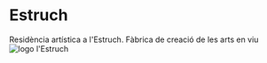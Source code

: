 # Estruch

Residència artística a l'Estruch. Fàbrica de creació de les arts en viu
![logo l'Estruch](https://lestruch.sabadell.cat/images/logo_negre.png)